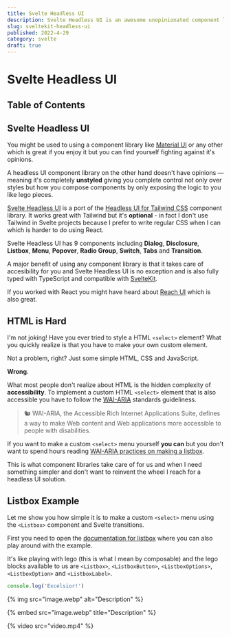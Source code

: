 ```yaml
---
title: Svelte Headless UI
description: Svelte Headless UI is an awesome unopinionated component library.
slug: sveltekit-headless-ui
published: 2022-4-29
category: svelte
draft: true
---
```


# Svelte Headless UI

## Table of Contents

## Svelte Headless UI

You might be used to using a component library like [Material UI](https://sveltematerialui.com/) or any other which is great if you enjoy it but you can find yourself fighting against it's opinions.

A headless UI component library on the other hand doesn't have opinions — meaning it's completely **unstyled** giving you complete control not only over styles but how you compose components by only exposing the logic to you like lego pieces.

[Svelte Headless UI](https://svelte-headlessui.goss.io/docs) is a port of the [Headless UI for Tailwind CSS](https://headlessui.dev/) component library. It works great with Tailwind but it's **optional** - in fact I don't use Tailwind in Svelte projects because I prefer to write regular CSS when I can which is harder to do using React.

Svelte Headless UI has 9 components including **Dialog**, **Disclosure**,  **Listbox**, **Menu**, **Popover**,  **Radio Group**, **Switch**, **Tabs** and **Transition**.

A major benefit of using any component library is that it takes care of accesibility for you and Svelte Headless UI is no exception and is also fully typed with TypeScript and compatible with [SvelteKit](https://kit.svelte.dev/).

If you worked with React you might have heard about [Reach UI](https://reach.tech/) which is also great.

## HTML is Hard

I'm not joking! Have you ever tried to style a HTML `<select>` element? What you quickly realize is that you have to make your own custom element.

Not a problem, right? Just some simple HTML, CSS and JavaScript.

**Wrong**.

What most people don't realize about HTML is the hidden complexity of **accessibility**. To implement a custom HTML `<select>` element that is also accessible you have to follow the [WAI-ARIA](https://www.w3.org/WAI/standards-guidelines/aria/) standards guideliness.

> 🐿️ WAI-ARIA, the Accessible Rich Internet Applications Suite, defines a way to make Web content and Web applications more accessible to people with disabilities.

If you want to make a custom `<select>` menu yourself **you can** but you don't want to spend hours reading [WAI-ARIA practices on making a listbox](https://www.w3.org/TR/wai-aria-practices-1.1/examples/listbox/listbox-collapsible.html).

This is what component libraries take care of for us and when I need something simpler and don't want to reinvent the wheel I reach for a headless UI solution.

## Listbox Example

Let me show you how simple it is to make a custom `<select>` menu using the `<Listbox>` component and Svelte transitions.

First you need to open the [documentation for listbox](https://svelte-headlessui.goss.io/docs/listbox) where you can also play around with the example.

It's like playing with lego (this is what I mean by composable) and the lego blocks available to us are `<Listbox>`, `<ListboxButton>`, `<ListboxOptions>`, `<ListboxOption>` and `<ListboxLabel>`.

```js:example.js {1} showLineNumbers
console.log('Excelsior!')
```

{% img src="image.webp" alt="Description" %}

{% embed src="image.webp" title="Description" %}

{% video src="video.mp4" %}